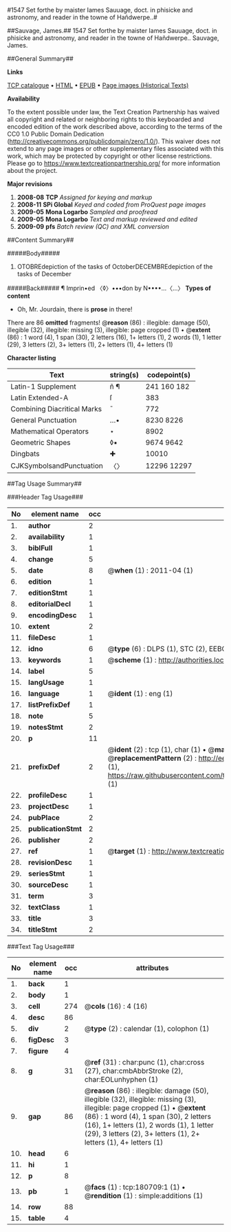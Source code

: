 #1547 Set forthe by maister Iames Sauuage, doct. in phisicke and astronomy, and reader in the towne of Hañdwerpe..#

##Sauvage, James.##
1547 Set forthe by maister Iames Sauuage, doct. in phisicke and astronomy, and reader in the towne of Hañdwerpe..
Sauvage, James.

##General Summary##

**Links**

[TCP catalogue](http://www.ota.ox.ac.uk/tcp/)  • 
[HTML](http://tei.it.ox.ac.uk/tcp/Texts-HTML/free/B01/B01040.html)  • 
[EPUB](http://tei.it.ox.ac.uk/tcp/Texts-EPUB/free/B01/B01040.epub) • 
[Page images (Historical Texts)](https://historicaltexts.jisc.ac.uk/eebo-54532260e)

**Availability**

To the extent possible under law, the Text Creation Partnership has waived all copyright and related or neighboring rights to this keyboarded and encoded edition of the work described above, according to the terms of the CC0 1.0 Public Domain Dedication (http://creativecommons.org/publicdomain/zero/1.0/). This waiver does not extend to any page images or other supplementary files associated with this work, which may be protected by copyright or other license restrictions. Please go to https://www.textcreationpartnership.org/ for more information about the project.

**Major revisions**

1. __2008-08__ __TCP__ *Assigned for keying and markup*
1. __2008-11__ __SPi Global__ *Keyed and coded from ProQuest page images*
1. __2009-05__ __Mona Logarbo__ *Sampled and proofread*
1. __2009-05__ __Mona Logarbo__ *Text and markup reviewed and edited*
1. __2009-09__ __pfs__ *Batch review (QC) and XML conversion*

##Content Summary##

#####Body#####

1. OTOBREdepiction of the tasks of OctoberDECEMBREdepiction of the tasks of December

#####Back#####
¶ Imprin•ed 〈◊〉•••don by N••••…〈…〉
**Types of content**

  * Oh, Mr. Jourdain, there is **prose** in there!

There are 86 **omitted** fragments! 
 @__reason__ (86) : illegible: damage (50), illegible (32), illegible: missing (3), illegible: page cropped (1)  •  @__extent__ (86) : 1 word (4), 1 span (30), 2 letters (16), 1+ letters (1), 2 words (1), 1 letter (29), 3 letters (2), 3+ letters (1), 2+ letters (1), 4+ letters (1)

**Character listing**


|Text|string(s)|codepoint(s)|
|---|---|---|
|Latin-1 Supplement|ñ ¶|241 160 182|
|Latin Extended-A|ſ|383|
|Combining             Diacritical Marks|̄|772|
|General Punctuation|…•|8230 8226|
|Mathematical Operators|⋆|8902|
|Geometric Shapes|◊▪|9674 9642|
|Dingbats|✚|10010|
|CJKSymbolsandPunctuation|〈〉|12296 12297|

##Tag Usage Summary##

###Header Tag Usage###

|No|element name|occ|attributes|
|---|---|---|---|
|1.|__author__|2||
|2.|__availability__|1||
|3.|__biblFull__|1||
|4.|__change__|5||
|5.|__date__|8| @__when__ (1) : 2011-04 (1)|
|6.|__edition__|1||
|7.|__editionStmt__|1||
|8.|__editorialDecl__|1||
|9.|__encodingDesc__|1||
|10.|__extent__|2||
|11.|__fileDesc__|1||
|12.|__idno__|6| @__type__ (6) : DLPS (1), STC (2), EEBO-CITATION (1), OCLC (1), VID (1)|
|13.|__keywords__|1| @__scheme__ (1) : http://authorities.loc.gov/ (1)|
|14.|__label__|5||
|15.|__langUsage__|1||
|16.|__language__|1| @__ident__ (1) : eng (1)|
|17.|__listPrefixDef__|1||
|18.|__note__|5||
|19.|__notesStmt__|2||
|20.|__p__|11||
|21.|__prefixDef__|2| @__ident__ (2) : tcp (1), char (1)  •  @__matchPattern__ (2) : ([0-9\-]+):([0-9IVX]+) (1), (.+) (1)  •  @__replacementPattern__ (2) : http://eebo.chadwyck.com/downloadtiff?vid=$1&page=$2 (1), https://raw.githubusercontent.com/textcreationpartnership/Texts/master/tcpchars.xml#$1 (1)|
|22.|__profileDesc__|1||
|23.|__projectDesc__|1||
|24.|__pubPlace__|2||
|25.|__publicationStmt__|2||
|26.|__publisher__|2||
|27.|__ref__|1| @__target__ (1) : http://www.textcreationpartnership.org/docs/. (1)|
|28.|__revisionDesc__|1||
|29.|__seriesStmt__|1||
|30.|__sourceDesc__|1||
|31.|__term__|3||
|32.|__textClass__|1||
|33.|__title__|3||
|34.|__titleStmt__|2||


###Text Tag Usage###

|No|element name|occ|attributes|
|---|---|---|---|
|1.|__back__|1||
|2.|__body__|1||
|3.|__cell__|274| @__cols__ (16) : 4 (16)|
|4.|__desc__|86||
|5.|__div__|2| @__type__ (2) : calendar (1), colophon (1)|
|6.|__figDesc__|3||
|7.|__figure__|4||
|8.|__g__|31| @__ref__ (31) : char:punc (1), char:cross (27), char:cmbAbbrStroke (2), char:EOLunhyphen (1)|
|9.|__gap__|86| @__reason__ (86) : illegible: damage (50), illegible (32), illegible: missing (3), illegible: page cropped (1)  •  @__extent__ (86) : 1 word (4), 1 span (30), 2 letters (16), 1+ letters (1), 2 words (1), 1 letter (29), 3 letters (2), 3+ letters (1), 2+ letters (1), 4+ letters (1)|
|10.|__head__|6||
|11.|__hi__|1||
|12.|__p__|8||
|13.|__pb__|1| @__facs__ (1) : tcp:180709:1 (1)  •  @__rendition__ (1) : simple:additions (1)|
|14.|__row__|88||
|15.|__table__|4||
